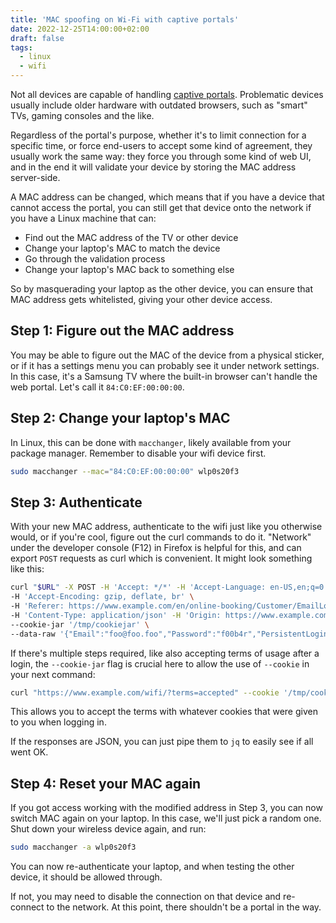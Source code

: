 ```yaml
---
title: 'MAC spoofing on Wi-Fi with captive portals'
date: 2022-12-25T14:00:00+02:00
draft: false
tags:
  - linux
  - wifi
---
```


Not all devices are capable of handling [captive
portals](https://en.wikipedia.org/wiki/Captive_portal). Problematic
devices usually include older hardware with outdated browsers, such as
"smart" TVs, gaming consoles and the like.

Regardless of the portal's purpose, whether it's to limit connection for
a specific time, or force end-users to accept some kind of agreement,
they usually work the same way: they force you through some kind of web
UI, and in the end it will validate your device by storing the MAC
address server-side.

A MAC address can be changed, which means that if you have a device that
cannot access the portal, you can still get that device onto the network
if you have a Linux machine that can:

- Find out the MAC address of the TV or other device
- Change your laptop's MAC to match the device
- Go through the validation process
- Change your laptop's MAC back to something else

So by masquerading your laptop as the other device, you can ensure that
MAC address gets whitelisted, giving your other device access.

## Step 1: Figure out the MAC address

You may be able to figure out the MAC of the device from a physical
sticker, or if it has a settings menu you can probably see it under
network settings. In this case, it's a Samsung TV where the built-in
browser can't handle the web portal. Let's call it `84:C0:EF:00:00:00`.

## Step 2: Change your laptop's MAC

In Linux, this can be done with `macchanger`, likely available from your
package manager. Remember to disable your wifi device first.

```bash
sudo macchanger --mac="84:C0:EF:00:00:00" wlp0s20f3
```

## Step 3: Authenticate

With your new MAC address, authenticate to the wifi just like you
otherwise would, or if you're cool, figure out the curl commands to do
it. "Network" under the developer console (F12) in Firefox is helpful
for this, and can export `POST` requests as curl which is convenient. It
might look something like this:

```bash
curl "$URL" -X POST -H 'Accept: */*' -H 'Accept-Language: en-US,en;q=0.5' \
-H 'Accept-Encoding: gzip, deflate, br' \
-H 'Referer: https://www.example.com/en/online-booking/Customer/EmailLogin?context=default' \
-H 'Content-Type: application/json' -H 'Origin: https://www.example.com' \
--cookie-jar '/tmp/cookiejar' \
--data-raw '{"Email":"foo@foo.foo","Password":"f00b4r","PersistentLogin":true,"IsModal":false}'
```

If there's multiple steps required, like also accepting terms of usage
after a login, the `--cookie-jar` flag is crucial here to allow the use
of `--cookie` in your next command:

```bash
curl "https://www.example.com/wifi/?terms=accepted" --cookie '/tmp/cookiejar'
```

This allows you to accept the terms with whatever cookies that were
given to you when logging in.

If the responses are JSON, you can just pipe them to `jq` to easily see
if all went OK.

## Step 4: Reset your MAC again

If you got access working with the modified address in Step 3, you can
now switch MAC again on your laptop. In this case, we'll just pick a
random one. Shut down your wireless device again, and run:

```bash
sudo macchanger -a wlp0s20f3
```

You can now re-authenticate your laptop, and when testing the other
device, it should be allowed through.

If not, you may need to disable the connection on that device and
re-connect to the network. At this point, there shouldn't be a portal in
the way.
